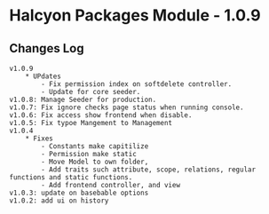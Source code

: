 # Halcyon Packages Module - 1.0.9

## Changes Log
    v1.0.9
        * UPdates
            - Fix permission index on softdelete controller.
            - Update for core seeder.
    v1.0.8: Manage Seeder for production.
    v1.0.7: Fix ignore checks page status when running console.
    v1.0.6: Fix access show frontend when disable.
    v1.0.5: Fix typoe Mangement to Management
    v1.0.4 
        * Fixes
            - Constants make capitilize
            - Permission make static
            - Move Model to own folder, 
            - Add traits such attribute, scope, relations, regular functions and static functions.
            - Add frontend controller, and view
    v1.0.3: update on basebable options
    v1.0.2: add ui on history